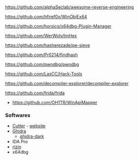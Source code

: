 https://github.com/alphaSeclab/awesome-reverse-engineering

https://github.com/hfiref0x/WinObjEx64

https://github.com/horsicq/x64dbg-Plugin-Manager

https://github.com/WerWolv/ImHex

https://github.com/hasherezade/pe-sieve

https://github.com/Pr0214/findhash

https://github.com/pwndbg/pwndbg

https://github.com/LasCC/Hack-Tools

https://github.com/decompiler-explorer/decompiler-explorer

https://github.com/frida/frida

- https://github.com/OH1TR/WinApiMapper

### Softwares

+ [Cutter](https://github.com/rizinorg/cutter) - [website](https://cutter.re/)
+ [Ghidra](https://github.com/NationalSecurityAgency/ghidra)
  + [ghidra-dark](https://github.com/zackelia/ghidra-dark)
+ IDA Pro
+ [rizin](https://github.com/rizinorg/rizin)
+ x64dbg
